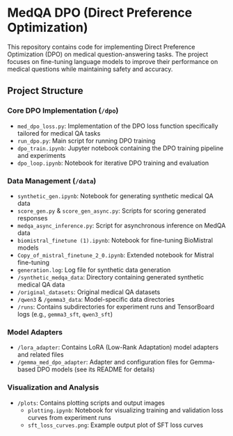# MedQA DPO (Direct Preference Optimization)

This repository contains code for implementing Direct Preference Optimization (DPO) on medical question-answering tasks. The project focuses on fine-tuning language models to improve their performance on medical questions while maintaining safety and accuracy.

## Project Structure

### Core DPO Implementation (`/dpo`)
- `med_dpo_loss.py`: Implementation of the DPO loss function specifically tailored for medical QA tasks
- `run_dpo.py`: Main script for running DPO training
- `dpo_train.ipynb`: Jupyter notebook containing the DPO training pipeline and experiments
- `dpo_loop.ipynb`: Notebook for iterative DPO training and evaluation

### Data Management (`/data`)
- `synthetic_gen.ipynb`: Notebook for generating synthetic medical QA data
- `score_gen.py` & `score_gen_async.py`: Scripts for scoring generated responses
- `medqa_async_inference.py`: Script for asynchronous inference on MedQA data
- `biomistral_finetune (1).ipynb`: Notebook for fine-tuning BioMistral models
- `Copy_of_mistral_finetune_2_0.ipynb`: Extended notebook for Mistral fine-tuning
- `generation.log`: Log file for synthetic data generation
- `/synthetic_medqa_data`: Directory containing generated synthetic medical QA data
- `/original_datasets`: Original medical QA datasets
- `/qwen3` & `/gemma3_data`: Model-specific data directories
- `/runs`: Contains subdirectories for experiment runs and TensorBoard logs (e.g., `gemma3_sft`, `qwen3_sft`)


### Model Adapters
- `/lora_adapter`: Contains LoRA (Low-Rank Adaptation) model adapters and related files
- `/gemma_med_dpo_adapter`: Adapter and configuration files for Gemma-based DPO models (see its README for details)

### Visualization and Analysis
- `/plots`: Contains plotting scripts and output images
  - `plotting.ipynb`: Notebook for visualizing training and validation loss curves from experiment runs
  - `sft_loss_curves.png`: Example output plot of SFT loss curves


